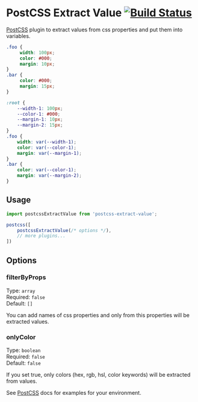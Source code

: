 # PostCSS Extract Value [![Build Status][ci-img]][ci]

[PostCSS] plugin to extract values from css properties and put them into variables.

[PostCSS]: https://github.com/postcss/postcss
[ci-img]:  https://travis-ci.org/lutien/postcss-extract-value.svg
[ci]:      https://travis-ci.org/lutien/postcss-extract-value

```css
.foo {
     width: 100px;
     color: #000;
     margin: 10px;
}
.bar {
     color: #000;
     margin: 15px;
}
```

```css
:root {
    --width-1: 100px;
    --color-1: #000;
    --margin-1: 10px;
    --margin-2: 15px;
}
.foo {
    width: var(--width-1);
    color: var(--color-1);
    margin: var(--margin-1);
}
.bar {
    color: var(--color-1);
    margin: var(--margin-2);
}
```

## Usage

```js
import postcssExtractValue from 'postcss-extract-value';

postcss([
    postcssExtractValue(/* options */),
    // more plugins...
])
```

## Options

### filterByProps

Type: `array`<br>
Required: `false`<br>
Default: `[]`

You can add names of css properties and only from this properties will be extracted values.

### onlyColor

Type: `boolean`<br>
Required: `false`<br>
Default: `false`

If you set true, only colors (hex, rgb, hsl, color keywords) will be extracted from values.


See [PostCSS] docs for examples for your environment.
